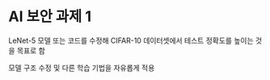 # AI 보안 과제 1
 
 LeNet-5 모델 또는 코드를 수정해 CIFAR-10 데이터셋에서 테스트 정확도를 높이는 것을 목표로 함

모델 구조 수정 및 다른 학습 기법을 자유롭게 적용
